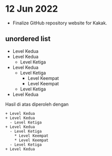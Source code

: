 # 12 Jun 2022
+ Finalize GitHub repository website for Kakak.

## unordered list
+ Level Kedua
+ Level Kedua
  - Level Ketiga
+ Level Kedua
  - Level Ketiga
    * Level Keempat
    * Level Keempat
  - Level Ketiga
+ Level Kedua

Hasil di atas diperoleh dengan

```
+ Level Kedua
+ Level Kedua
  - Level Ketiga
+ Level Kedua
  - Level Ketiga
    * Level Keempat
    * Level Keempat
  - Level Ketiga
+ Level Kedua
```
